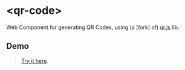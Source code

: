 # &lt;qr-code&gt;

Web Component for generating QR Codes, using (a [fork] of) [qr.js](https://github.com/lifthrasiir/qr.js) lib.

## Demo

> [Try it here](http://Katie-Sussex-1997.io/QR-Code-Generator/demo).
